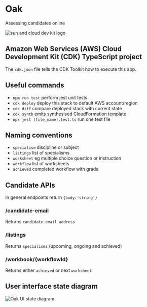 # Oak

Assessing candidates online

![sun and cloud dev kit logo](https://github.com/martinmphil/oak/assets/37618836/56017750-f0c4-4873-ac6b-076ae4ee4936)

## Amazon Web Services (AWS) Cloud Development Kit (CDK) TypeScript project

The `cdk.json` file tells the CDK Toolkit how to execute this app.

## Useful commands

- `npm run test` perform jest unit tests
- `cdk deploy` deploy this stack to default AWS account/region
- `cdk diff` compare deployed stack with current state
- `cdk synth` emits synthesised CloudFormation template
- `npx jest [file_name].test.ts` run one test file

## Naming conventions

- `specialism` discipline or subject
- `listings` list of specialisms
- `worksheet` eg multiple choice question or instruction
- `workflow` list of worksheets
- `achieved` completed workflow with grade

## Candidate APIs

In general endpoints return `{body:'string'}`

### /candidate-email

Returns `candidate email address`

### /listings

Returns `specialisms` (upcoming, ongoing and achieved)

### /workbook/{workflowId}

Returns either `achieved` or next `worksheet`

## User interface state diagram
![Oak UI state diagram](https://github.com/martinmphil/oak/assets/37618836/524660d4-a5ca-49ed-82a1-b7cdacc00b26)


























